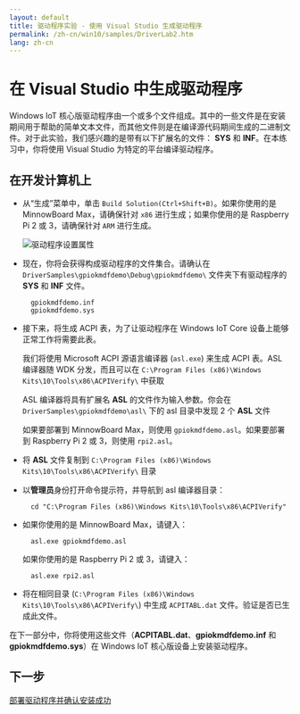```yaml
---
layout: default
title: 驱动程序实验 - 使用 Visual Studio 生成驱动程序
permalink: /zh-cn/win10/samples/DriverLab2.htm
lang: zh-cn
---
```


# 在 Visual Studio 中生成驱动程序

Windows IoT 核心版驱动程序由一个或多个文件组成。其中的一些文件是在安装期间用于帮助的简单文本文件，而其他文件则是在编译源代码期间生成的二进制文件。对于此实验，我们感兴趣的是带有以下扩展名的文件： **SYS** 和 **INF**。在本练习中，你将使用 Visual Studio 为特定的平台编译驱动程序。

## 在开发计算机上

* 从“生成”菜单中，单击 `Build Solution(Ctrl+Shift+B)`。如果你使用的是 MinnowBoard Max，请确保针对 `x86` 进行生成；如果你使用的是 Raspberry Pi 2 或 3，请确保针对 `ARM` 进行生成。

    ![驱动程序设置属性]({{site.baseurl}}/Resources/images/DriverLab/driver-build-option.png)

* 现在，你将会获得构成驱动程序的文件集合。请确认在 `DriverSamples\gpiokmdfdemo\Debug\gpiokmdfdemo\` 文件夹下有驱动程序的 **SYS** 和 **INF** 文件。

        gpiokmdfdemo.inf
        gpiokmdfdemo.sys

* 接下来，将生成 ACPI 表，为了让驱动程序在 Windows IoT Core 设备上能够正常工作将需要此表。

    我们将使用 Microsoft ACPI 源语言编译器 \(`asl.exe`\) 来生成 ACPI 表。ASL 编译器随 WDK 分发，而且可以在 `C:\Program Files (x86)\Windows Kits\10\Tools\x86\ACPIVerify\` 中获取

    ASL 编译器将具有扩展名 **ASL** 的文件作为输入参数。你会在 `DriverSamples\gpiokmdfdemo\asl\` 下的 asl 目录中发现 2 个 **ASL** 文件

    如果要部署到 MinnowBoard Max，则使用 `gpiokmdfdemo.asl`。如果要部署到 Raspberry Pi 2 或 3，则使用 `rpi2.asl`。

* 将 **ASL** 文件复制到 `C:\Program Files (x86)\Windows Kits\10\Tools\x86\ACPIVerify\` 目录

* 以**管理员**身份打开命令提示符，并导航到 asl 编译器目录：

        cd "C:\Program Files (x86)\Windows Kits\10\Tools\x86\ACPIVerify"

* 如果你使用的是 MinnowBoard Max，请键入：

        asl.exe gpiokmdfdemo.asl

    如果你使用的是 Raspberry Pi 2 或 3，请键入：

        asl.exe rpi2.asl

* 将在相同目录 \(`C:\Program Files (x86)\Windows Kits\10\Tools\x86\ACPIVerify\`\) 中生成 `ACPITABL.dat` 文件。验证是否已生成此文件。

在下一部分中，你将使用这些文件（**ACPITABL.dat**、**gpiokmdfdemo.inf** 和 **gpiokmdfdemo.sys**）在 Windows IoT 核心版设备上安装驱动程序。

## 下一步

[部署驱动程序并确认安装成功]({{site.baseurl}}/{{page.lang}}/win10/samples/DriverLab3.htm)
